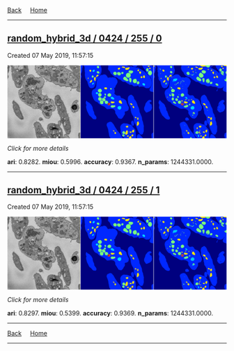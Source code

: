 
[Back](..)&nbsp;&nbsp;&nbsp;&nbsp;&nbsp;[Home](https://leapmanlab.github.io/snapshots)

---

<div class="summary"><a href="0"><h2>random_hybrid_3d / 0424 / 255 / 0</h2></a><p>Created 07 May 2019, 11:57:15
</p><a href="0"><img src="0/media/summary.png" align="center"></a><p>
<i>Click for more details</i>
</p></div>

**ari**: 0.8282. **miou**: 0.5996. **accuracy**: 0.9367. **n_params**: 1244331.0000. 

---

<div class="summary"><a href="1"><h2>random_hybrid_3d / 0424 / 255 / 1</h2></a><p>Created 07 May 2019, 11:57:15
</p><a href="1"><img src="1/media/summary.png" align="center"></a><p>
<i>Click for more details</i>
</p></div>

**ari**: 0.8297. **miou**: 0.5399. **accuracy**: 0.9369. **n_params**: 1244331.0000. 

---

[Back](..)&nbsp;&nbsp;&nbsp;&nbsp;&nbsp;[Home](https://leapmanlab.github.io/snapshots)

---